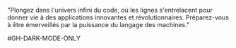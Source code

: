 "Plongez dans l'univers infini du code, où les lignes s'entrelacent pour donner vie à des applications innovantes et révolutionnaires. Préparez-vous à être émerveillés par la puissance du langage des machines."



#GH-DARK-MODE-ONLY
